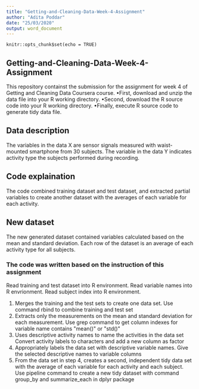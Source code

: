 ```yaml
---
title: "Getting-and-Cleaning-Data-Week-4-Assignment"
author: "Adita Poddar"
date: "25/03/2020"
output: word_document
---
```


```{r setup, include=FALSE}
knitr::opts_chunk$set(echo = TRUE)
```

## Getting-and-Cleaning-Data-Week-4-Assignment

This repository containst the submission for the assignment for week 4 of Getting and Cleaning Data Coursera course.
•First, download and unzip the data file into your R working directory.
•Second, download the R source code into your R working directory.
•Finally, execute R source code to generate tidy data file.

## Data description
The variables in the data X are sensor signals measured with waist-mounted smartphone from 30 subjects. The variable in the data Y indicates activity type the subjects performed during recording.

## Code explaination
The code combined training dataset and test dataset, and extracted partial variables to create another dataset with the averages of each variable for each activity.

## New dataset
The new generated dataset contained variables calculated based on the mean and standard deviation. Each row of the dataset is an average of each activity type for all subjects.

### The code was written based on the instruction of this assignment
Read training and test dataset into R environment. Read variable names into R envrionment. Read subject index into R environment.

1. Merges the training and the test sets to create one data set. Use command rbind to combine training and test set
2. Extracts only the measurements on the mean and standard deviation for each measurement. Use grep command to get column indexes for variable name contains "mean()" or "std()"
3. Uses descriptive activity names to name the activities in the data set Convert activity labels to characters and add a new column as factor
4. Appropriately labels the data set with descriptive variable names. Give the selected descriptive names to variable columns
5. From the data set in step 4, creates a second, independent tidy data set with the average of each variable for each activity and each subject. Use pipeline command to create a new tidy dataset with command group_by and summarize_each in dplyr package
